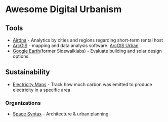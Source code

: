 # Awesome Digital Urbanism


## Tools

* [Airdna](https://www.airdna.co/) - Analytics by cities and regions regarding short-term rental host
* [ArcGIS](https://www.esri.com/en-us/home) - mapping and data analysis software. [ArcGIS Urban](https://www.esri.com/about/newsroom/?s=&category_name=arcgis-urban)
* [Google Earth](https://www.google.com/earth/about/design/)(former Sidewalklabs) - Evaluate building and solar design options.

## Sustainability

* [Electricity Maps](https://app.electricitymaps.com/map) - Track how much carbon was emitted to produce electricity in a specific area

### Organizations

* [Space Syntax](https://spacesyntax.com/) - Architecture & urban planning


